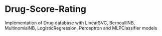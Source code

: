 # Drug-Score-Rating
Implementation of Drug database with LinearSVC, BernoulliNB, MultinomialNB, LogisticRegression, Perceptron and MLPClassifier models

